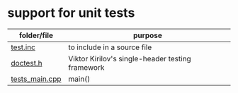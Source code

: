 # support for unit tests

folder/file                       | purpose
---                               | ---
[test.inc](test.inc)              | to include in a source file
[doctest.h](doctest.h)            | Viktor Kirilov's single-header testing framework
[tests_main.cpp](tests_main.cpp)  | main()
